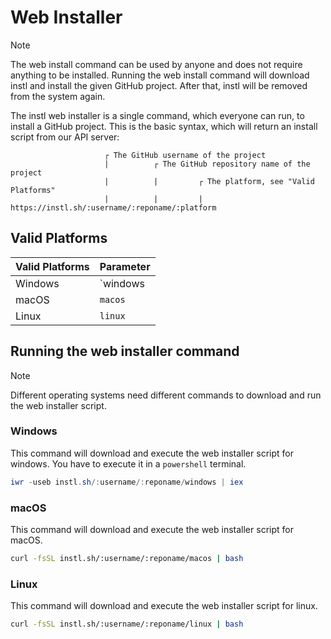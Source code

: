 # Web Installer

> [!NOTE]
> The web install command can be used by anyone and does not require anything to be installed.
> Running the web install command will download instl and install the given GitHub project.
> After that, instl will be removed from the system again.

The instl web installer is a single command, which everyone can run, to install a GitHub project.
This is the basic syntax, which will return an install script from our API server:

```
                     ┌ The GitHub username of the project
                     |          ┌ The GitHub repository name of the project
                     |          |         ┌ The platform, see "Valid Platforms"
                     |          |         |
https://instl.sh/:username/:reponame/:platform
```

## Valid Platforms

| Valid Platforms | Parameter |
|-----------------|-----------|
|     Windows     |  `windows |
|      macOS      |  `macos`  |
|      Linux      |  `linux`  |

## Running the web installer command

> [!NOTE]
> Different operating systems need different commands to download and run the web installer script.

### Windows

This command will download and execute the web installer script for windows.
You have to execute it in a `powershell` terminal.

```powershell
iwr -useb instl.sh/:username/:reponame/windows | iex
```

### macOS

This command will download and execute the web installer script for macOS.

```bash
curl -fsSL instl.sh/:username/:reponame/macos | bash
```

### Linux

This command will download and execute the web installer script for linux.

```bash
curl -fsSL instl.sh/:username/:reponame/linux | bash
```
